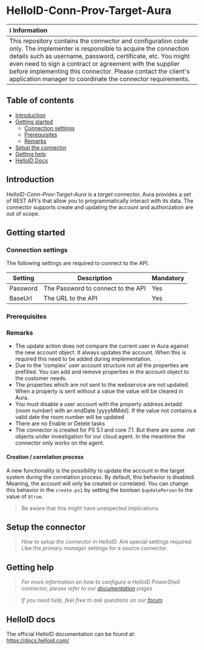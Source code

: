 
# HelloID-Conn-Prov-Target-Aura


| :information_source: Information |
|:---------------------------|
| This repository contains the connector and configuration code only. The implementer is responsible to acquire the connection details such as username, password, certificate, etc. You might even need to sign a contract or agreement with the supplier before implementing this connector. Please contact the client's application manager to coordinate the connector requirements. |

## Table of contents

- [Introduction](#Introduction)
- [Getting started](#Getting-started)
  + [Connection settings](#Connection-settings)
  + [Prerequisites](#Prerequisites)
  + [Remarks](#Remarks)
- [Setup the connector](@Setup-The-Connector)
- [Getting help](#Getting-help)
- [HelloID Docs](#HelloID-docs)

## Introduction

_HelloID-Conn-Prov-Target-Aura_ is a _target_ connector. Aura provides a set of REST API's that allow you to programmatically interact with its data. The connector supports create and updating the account and authorization are out of scope.



## Getting started

### Connection settings

The following settings are required to connect to the API.

| Setting      | Description                        | Mandatory   |
| ------------ | -----------                        | ----------- |
| Password     | The Password to connect to the API| Yes         |
| BaseUrl      | The URL to the API                 | Yes         |

### Prerequisites

### Remarks
- The update action does not compare the current user in Aura against the new account object. It always updates the account. When this is required this need to be added during implementation.
- Due to the 'complex' user account structure not all the properties are prefilled. You can add and remove properties in the account object to the customer needs.
- The properties which are not sent to the webservice are not updated. When a property is sent without a value the value will be cleared in Aura.
- You must disable a user account with the property address.extadd (room number) with an endDate [yyyyMMdd]. If the value not contains a valid date the room number will be updated
- There are no Enable or Delete tasks
- The connector is created for PS 5.1 and core 7.1. But there are some .net objects under investigation for our cloud agent. In the meantime the connector only works on the agent.


#### Creation / correlation process

A new functionality is the possibility to update the account in the target system during the correlation process. By default, this behavior is disabled. Meaning, the account will only be created or correlated.
You can change this behavior in the `create.ps1` by setting the boolean `$updatePerson` to the value of `$true`.
> Be aware that this might have unexpected implications.

## Setup the connector

> _How to setup the connector in HelloID._ Are special settings required. Like the _primary manager_ settings for a source connector.

## Getting help

> _For more information on how to configure a HelloID PowerShell connector, please refer to our [documentation](https://docs.helloid.com/hc/en-us/articles/360012558020-Configure-a-custom-PowerShell-target-system) pages_

> _If you need help, feel free to ask questions on our [forum](https://forum.helloid.com)_

## HelloID docs

The official HelloID documentation can be found at: https://docs.helloid.com/
